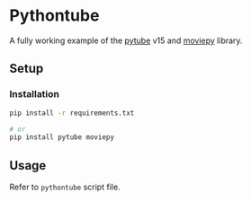 # Pythontube

A fully working example of the [pytube](https://github.com/pytube/pytube) v15 and [moviepy](https://github.com/Zulko/moviepy) library.

## Setup

### Installation

```bash
pip install -r requirements.txt

# or
pip install pytube moviepy
```

## Usage

Refer to `pythontube` script file.
